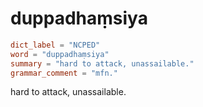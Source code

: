 # duppadhaṃsiya

``` toml
dict_label = "NCPED"
word = "duppadhaṃsiya"
summary = "hard to attack, unassailable."
grammar_comment = "mfn."
```

hard to attack, unassailable.

